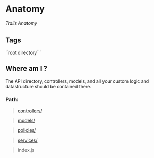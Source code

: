 # Anatomy
###### Trails Anatomy

## Tags
``root directory```

## Where am I ?

The API directory, controllers, models, and all your custom logic and datastructure should be contained there. 

### Path:

> [controllers/](controllers/README.md)

> [models/](models/README.md)

> [policies/](policies/README.md)

> [services/](services/README.md)

> index.js
